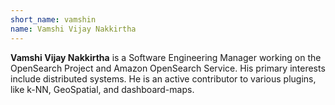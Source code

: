```yaml
---
short_name: vamshin
name: Vamshi Vijay Nakkirtha
---
```

**Vamshi Vijay Nakkirtha** is a Software Engineering Manager working on the OpenSearch Project and Amazon OpenSearch Service. His primary interests include distributed systems. He is an active contributor to various plugins, like k-NN, GeoSpatial, and dashboard-maps.
 

